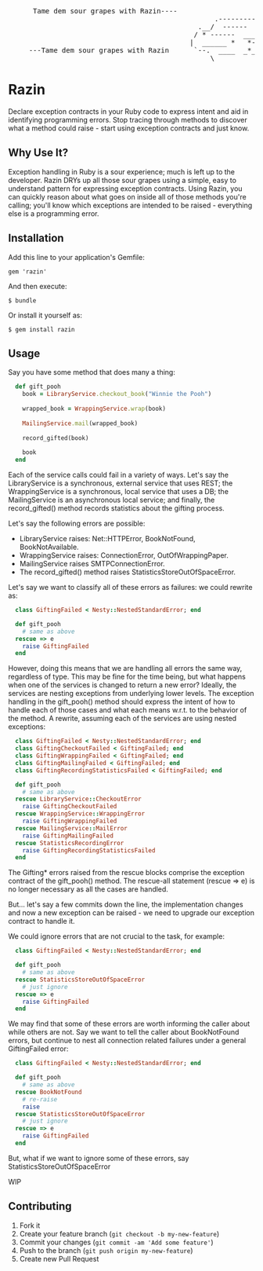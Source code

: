 <pre>
      Tame dem sour grapes with Razin----
                                                  .--------------. 
                                              .__/  ------  __    `---.        tame dem sour grapes with Razin------
                                             / * ------  ____   --*-   |       
                                            |  ______ *   *------  __  |
     ---Tame dem sour grapes with Razin      `--.  ____  _*_______ .__/
                                                 \________________/                ---tame dem sour grapes with Razin
</pre>

# Razin 

Declare exception contracts in your Ruby code to express intent and aid in identifying programming errors. Stop tracing through methods to discover what a method could raise - start using exception contracts and just know.

## Why Use It?

Exception handling in Ruby is a sour experience; much is left up to the developer. Razin DRYs up all those sour grapes using a simple, easy to understand pattern for expressing exception contracts. Using Razin, you can quickly reason about what goes on inside all of those methods you're calling; you'll know which exceptions are intended to be raised - everything else is a programming error. 


## Installation

Add this line to your application's Gemfile:

    gem 'razin'

And then execute:

    $ bundle

Or install it yourself as:

    $ gem install razin

## Usage

Say you have some method that does many a thing:

```ruby
  def gift_pooh
    book = LibraryService.checkout_book("Winnie the Pooh")
    
    wrapped_book = WrappingService.wrap(book)
    
    MailingService.mail(wrapped_book)
    
    record_gifted(book)
    
    book
  end
```

Each of the service calls could fail in a variety of ways. Let's say the LibraryService is a synchronous, external service that uses REST; the WrappingService is a synchronous, local service that uses a DB; the MailingService is an asynchronous local service; and finally, the record_gifted() method records statistics about the gifting process. 

Let's say the following errors are possible:

* LibraryService raises: Net::HTTPError, BookNotFound, BookNotAvailable.
* WrappingService raises: ConnectionError, OutOfWrappingPaper.
* MailingService raises SMTPConnectionError.
* The record_gifted() method raises StatisticsStoreOutOfSpaceError.

Let's say we want to classify all of these errors as failures: we could rewrite as:

```ruby
  class GiftingFailed < Nesty::NestedStandardError; end

  def gift_pooh
    # same as above
  rescue => e
    raise GiftingFailed
  end
```

However, doing this means that we are handling all errors the same way, regardless of type. This may be fine for the time being, but what happens when one of the services is changed to return a new error? Ideally, the services are nesting exceptions from underlying lower levels. The exception handling in the gift_pooh() method should express the intent of how to handle each of those cases and what each means w.r.t. to the behavior of the method. A rewrite, assuming each of the services are using nested exceptions:

```ruby
  class GiftingFailed < Nesty::NestedStandardError; end
  class GiftingCheckoutFailed < GiftingFailed; end
  class GiftingWrappingFailed < GiftingFailed; end
  class GiftingMailingFailed < GiftingFailed; end
  class GiftingRecordingStatisticsFailed < GiftingFailed; end

  def gift_pooh
    # same as above
  rescue LibraryService::CheckoutError
    raise GiftingCheckoutFailed
  rescue WrappingService::WrappingError
    raise GiftingWrappingFailed
  rescue MailingService::MailError
    raise GiftingMailingFailed
  rescue StatisticsRecordingError
    raise GiftingRecordingStatisticsFailed
  end
```

The Gifting* errors raised from the rescue blocks comprise the exception contract of the gift_pooh() method. The rescue-all statement (rescue => e) is no longer necessary as all the cases are handled. 

But... let's say a few commits down the line, the implementation changes and now a new exception can be raised - we need to upgrade our exception contract to handle it.
 

We could ignore errors that are not crucial to the task, for example:

```ruby
  class GiftingFailed < Nesty::NestedStandardError; end

  def gift_pooh
    # same as above
  rescue StatisticsStoreOutOfSpaceError
    # just ignore
  rescue => e
    raise GiftingFailed
  end
```

We may find that some of these errors are worth informing the caller about while others are not. Say we want to tell the caller about BookNotFound errors, but continue to nest all connection related failures under a general GiftingFailed error:

```ruby
  class GiftingFailed < Nesty::NestedStandardError; end

  def gift_pooh
    # same as above
  rescue BookNotFound
    # re-raise
    raise
  rescue StatisticsStoreOutOfSpaceError
    # just ignore
  rescue => e
    raise GiftingFailed
  end
```

But, what if we want to ignore some of these errors, say StatisticsStoreOutOfSpaceError

WIP


## Contributing

1. Fork it
2. Create your feature branch (`git checkout -b my-new-feature`)
3. Commit your changes (`git commit -am 'Add some feature'`)
4. Push to the branch (`git push origin my-new-feature`)
5. Create new Pull Request
